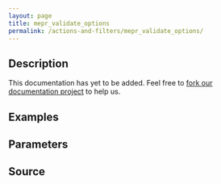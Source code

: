 ```yaml
---
layout: page
title: mepr_validate_options
permalink: /actions-and-filters/mepr_validate_options/
---
```


## Description

This documentation has yet to be added. Feel free to [fork our documentation project](https://github.com/caseproof/memberpress-docs) to help us.

## Examples


## Parameters


## Source


